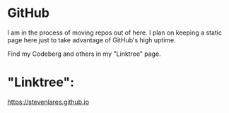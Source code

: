 # GitHub
I am in the process of moving repos out of here. I plan on keeping a static page here just to take advantage of GitHub's high uptime.

Find my Codeberg and others in my "Linktree" page.

# "Linktree": 
https://stevenlares.github.io
